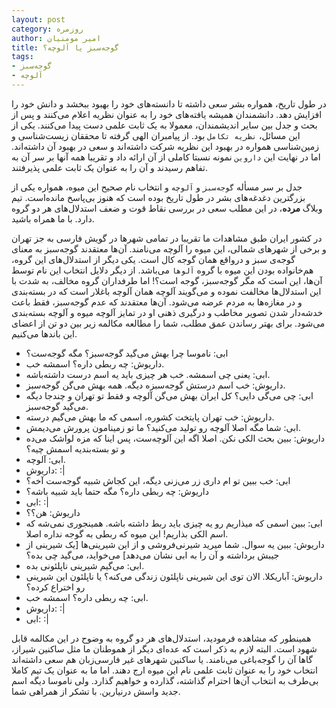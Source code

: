 ```yaml
---
layout: post
category: روزمره
author: امیر مومنیان
title: گوجه‌سبز یا آلوچه؟
tags:
- گوجه‌سبز
- آلوچه
---
```


در طول تاریخ، همواره بشر سعی داشته تا دانسته‌های خود را بهبود ببخشد و دانش خود را افزایش دهد. دانشمندان همیشه یافته‌های خود را به عنوان نظریه اعلام می‌کنند و پس از بحث و جدل بین سایر اندیشمندان، معمولا به یک ثابت علمی دست پیدا می‌کنند. یکی از این مسائل، `نظریه تکامل` بود. از پیامبران الهی گرفته تا محققان زیست‌شناسی و زمین‌شناسی همواره در بهبود این نظریه شرکت داشته‌اند و سعی در بهبود آن داشته‌اند. اما در نهایت این `داروین` نمونه نسبتا کاملی از آن ارائه داد و تقریبا همه آنها بر سر آن به تفاهم رسیدند و آن را به عنوان یک ثابت علمی پذیرفتند.

جدل بر سر مسأله `گوجه‌سبز` و `آلوچه` و انتخاب نام صحیح این میوه، همواره یکی از بزرگترین دغدغه‌های بشر در طول تاریخ بوده است که هنوز بی‌پاسخ مانده‌است. تیم وبلاگ **مرده**، در این مطلب سعی در بررسی نقاط قوت و ضعف استدلال‌های هر دو گروه دارد. با ما همراه باشید.

در کشور ایران طبق مشاهدات ما تقریبا در تمامی شهرها در گویش فارسی به جز تهران و برخی از شهرهای شمالی، این میوه را آلوچه می‌نامند. آن‌ها معتقدند گوجه‌سبز به معنای گوجه‌ی سبز و درواقع همان گوجه کال است. یکی دیگر از استدلال‌های این گروه، هم‌خانواده بودن این میوه با گروه `آلوها` می‌باشد. از دیگر دلایل انتخاب این نام توسط آن‌ها، این است که مگر گوجه‌سبز، گوجه است؟! اما طرفداران گروه مخالف، به شدت با این استدلال‌ها مخالفت نموده و می‌گویند آلوچه همان آلوچه باغلار است که در بسته‌بندی و در مغازه‌ها به مردم عرضه می‌شود. آن‌ها معتقدند که عدم گوجه‌سبز، فقط باعث خدشه‌دار شدن تصویر مخاطب و درگیری ذهنی او در تمایز آلوچه میوه و آلوچه بسته‌بندی می‌شود. برای بهتر رساندن عمق مطلب، شما را مطالعه مکالمه زیر بین دو تن از اعضای این باندها می‌کنیم.

- ابی: ناموسا چرا بهش می‌گید گوجه‌سبز؟ مگه گوجه‌ست؟
- داریوش: چه ربطی داره؟ اسمشه خب.
- ابی: یعنی چی اسمشه. خب هر چیزی باید یه اسم درست داشته‌باشه.
- داریوش: خب اسم درستش گوجه‌سبزه دیگه. همه بهش می‌گن گوجه‌سبز.
- ابی: چی می‌گی دایی؟ کل ایران بهش می‌گن آلوچه و فقط تو تهران و چندجا دیگه می‌گید گوجه‌سبز.
- داریوش: خب تهران پایتخت کشوره، اسمی که ما بهش می‌گیم درسته.
- ابی: شما مگه اصلا آلوچه رو تولید می‌کنید؟ ما تو زمینامون پرورش می‌دیمش.
- داریوش: ببین بحث الکی نکن. اصلا اگه این آلوچه‌ست، پس اینا که مزه لواشک می‌ده و تو بسته‌بندیه اسمش چیه؟
- ابی: آلوچه.
- داریوش: :|
- ابی: خب ببین تو ام داری زر می‌زنی دیگه، این کجاش شبیه گوجه‌ست آخه؟
- داریوش: چه ربطی داره؟ مگه حتما باید شبیه باشه؟
- ابی: :|
- داریوش: هن؟؟
- ابی: ببین اسمی که میذاریم رو یه چیزی باید ربط داشته باشه. همینجوری نمی‌شه که اسم الکی بذاریم! این میوه که ربطی به گوجه نداره اصلا.
- داریوش: ببین یه سوال. شما میرید شیرنی‌فروشی و از این شیرینی‌ها [یک شیرینی از جیبش برداشته و آن را به ابی نشان می‌دهد] می‌خواید، می‌گید چی بده؟
- ابی: می‌گیم شیرینی ناپلئونی بده.
- داریوش: آباریکلا. الان توی این شیرینی ناپلئون زندگی می‌کنه؟ یا ناپلئون این شیرینی رو اختراع کرده؟
- ابی: چه ربطی داره؟  اسمشه خب.
- داریوش: :|
- ابی: :|


همینطور که مشاهده فرمودید، استدلال‌های هر دو گروه به وضوح در این مکالمه قابل شهود است. البته لازم به ذکر است که عده‌ای دیگر از هموطنان ما مثل ساکنین شیراز، گاها آن را گوجه‌باغی می‌نامند. یا ساکنین شهرهای غیر فارسی‌زبان هم سعی داشته‌اند انتخاب خود را به عنوان ثابت علمی نام این میوه ارج دهند. اما ما به عنوان یک تیم کاملا بی‌طرف به انتخاب آن‌ها احترام گذاشته، گذارده و خواهیم گذارد. ولی ناموسا دیگه اسم جدید واسش درنیارین. با تشکر از همراهی شما.